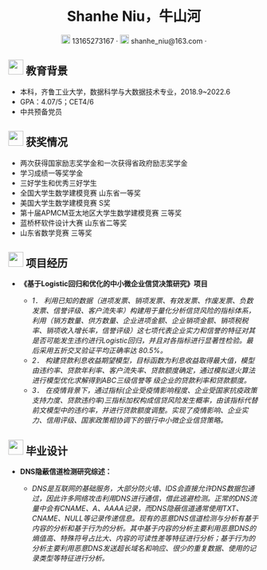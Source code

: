  <center>
     <h1>Shanhe Niu，牛山河</h1>
     <div>
         <span>
             <img src="assets/phone-solid.svg" width="18px">
             13165273167
         </span>
         ·
         <span>
             <img src="assets/envelope-solid.svg" width="18px">
             shanhe_niu@163.com
         </span>
         ·
        
 </center>



## <img src="assets/graduation-cap-solid.svg" width="30px"> 教育背景

- 本科，齐鲁工业大学，数据科学与大数据技术专业，2018.9~2022.6
- GPA：4.07/5；CET4/6
- 中共预备党员 

## <img src="assets/briefcase-solid.svg" width="30px"> 获奖情况

- 两次获得国家励志奖学金和一次获得省政府励志奖学金
- 学习成绩一等奖学金
- 三好学生和优秀三好学生
- 全国大学生数学建模竞赛 山东省一等奖
- 美国大学生数学建模竞赛 S奖
- 第十届APMCM亚太地区大学生数学建模竞赛 三等奖
- 蓝桥杯软件设计大赛 山东省二等奖
- 山东省数学竞赛 三等奖


## <img src="assets/project-diagram-solid.svg" width="30px"> 项目经历

- **《基于Logistic回归和优化的中小微企业信贷决策研究》项目**

  - *1． 利用已知的数据（进项发票、销项发票、有效发票、作废发票、负数发票、信誉评级、客户流失率）构建用于量化分析信贷风险的指标体系，利用（销方数量、供方数量、企业进项金额、企业销项金额、销项税税率、销项收入增长率，信誉评级）这七项代表企业实力和信誉的特征对其是否可能发生违约进行Logistic回归，并且对各指标进行显著性检验。最后采用五折交叉验证平均正确率达 80.5%。*
  - *2． 构建贷款利息收益期望模型，目标函数为利息收益取得最大值，模型由违约率、贷款年利率、客户流失率、贷款额度确定，通过模拟退火算法进行模型优化求解得到ABC三级信誉等 级企业的贷款利率和贷款额度。*
  - *3． 在疫情背景下，通过指标(企业受疫情影响程度、企业受国家抗疫政策支持力度、贷款违约率)三指标加权构成信贷风险发生概率，由该指标代替前文模型中的违约率，并进行贷款额度调整。实现了疫情影响、企业实力、信用评级、国家政策相协调下的银行中小微企业信贷策略。*

## <img src="assets/tools-solid.svg" width="30px"> 毕业设计

- **DNS隐蔽信道检测研究综述：**

  - *DNS是互联网的基础服务，大部分防火墙、IDS会直接允许DNS数据包通过，因此许多网络攻击利用DNS进行通信，借此逃避检测。正常的DNS流量中会有CNAME、A、AAAA记录，而DNS隐蔽信道通常使用TXT、CNAME、NULL等记录传递信息。现有的恶意DNS信道检测与分析有基于内容的分析和基于行为的分析。其中基于内容的分析主要利用恶意DNS的熵值高、特殊符号占比大、内容的可读性差等特征进行分析；基于行为的分析主要利用恶意DNS发送超长域名和响应、很少的重复数据、使用的记录类型等特征进行分析。*

